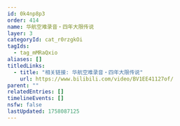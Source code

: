```yaml
---
id: 0k4np8p3
order: 414
name: 华航空难录音・四年大限传说
layer: 3
categoryId: cat_r0rzgkOi
tagIds:
  - tag_mMRaQxio
aliases: []
titledLinks:
  - title: "相关链接: 华航空难录音・四年大限传说"
    url: https://www.bilibili.com/video/BV1EE41127of/
parent: ""
relatedEntries: []
timelineEvents: []
nsfw: false
lastUpdated: 1758087125
---
```


